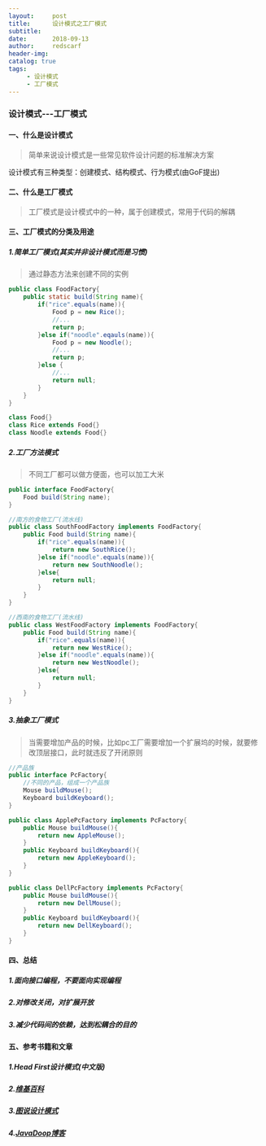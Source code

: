 ```yaml
---
layout:     post
title:      设计模式之工厂模式
subtitle:   
date:       2018-09-13
author:     redscarf                                            
header-img: 
catalog: true                                           
tags:                                                           
     - 设计模式 
     - 工厂模式
---
```


### 设计模式---工厂模式

#### 一、什么是设计模式

> 简单来说设计模式是一些常见软件设计问题的标准解决方案

设计模式有三种类型：创建模式、结构模式、行为模式(由GoF提出)

#### 二、什么是工厂模式

> 工厂模式是设计模式中的一种，属于创建模式，常用于代码的解耦

#### 三、工厂模式的分类及用途

##### 1.简单工厂模式(***其实并非设计模式而是习惯***)

> 通过静态方法来创建不同的实例

```java
public class FoodFactory{
    public static build(String name){
        if("rice".equals(name)){
            Food p = new Rice();
            //...
            return p;
        }else if("noodle".eqauls(name)){
            Food p = new Noodle();
            //...
            return p;
        }else {
            //...
            return null;
        }
    }
}

class Food{}
class Rice extends Food{}
class Noodle extends Food{}
```

##### 2.工厂方法模式

> 不同工厂都可以做方便面，也可以加工大米

```java
public interface FoodFactory{
    Food build(String name);
}

//南方的食物工厂(流水线)
public class SouthFoodFactory implements FoodFactory{
    public Food build(String name){
        if("rice".equals(name)){
            return new SouthRice();
        }else if("noodle".equals(name)){
            return new SouthNoodle();
        }else{
            return null;
        }
    }
}

//西南的食物工厂(流水线)
public class WestFoodFactory implements FoodFactory{
    public Food build(String name){
        if("rice".equals(name)){
            return new WestRice();
        }else if("noodle".equals(name)){
            return new WestNoodle();
        }else{
            return null;
        }
    }
}
```

##### 3.抽象工厂模式

> 当需要增加产品的时候，比如pc工厂需要增加一个扩展坞的时候，就要修改顶层接口，此时就违反了开闭原则

```java
//产品族
public interface PcFactory{
    //不同的产品，组成一个产品族
    Mouse buildMouse();
    Keyboard buildKeyboard();
}

public class ApplePcFactory implements PcFactory{
    public Mouse buildMouse(){
        return new AppleMouse();
    }
    public Keyboard buildKeyboard(){
        return new AppleKeyboard();
    }
}

public class DellPcFactory implements PcFactory{
    public Mouse buildMouse(){
        return new DellMouse();
    }    
    public Keyboard buildKeyboard(){
        return new DellKeyboard();
    }
}
```

#### 四、总结

##### 1.面向接口编程，不要面向实现编程

##### 2.对修改关闭，对扩展开放

##### 3.减少代码间的依赖，达到松耦合的目的

#### 五、参考书籍和文章

##### 1.Head First设计模式(中文版)

##### 2.[维基百科](https://zh.wikipedia.org/wiki/%E8%AE%BE%E8%AE%A1%E6%A8%A1%E5%BC%8F%EF%BC%9A%E5%8F%AF%E5%A4%8D%E7%94%A8%E9%9D%A2%E5%90%91%E5%AF%B9%E8%B1%A1%E8%BD%AF%E4%BB%B6%E7%9A%84%E5%9F%BA%E7%A1%80)

##### 3.[图说设计模式](https://design-patterns.readthedocs.io/zh_CN/latest/)

##### 4.[JavaDoop博客](https://javadoop.com/post/design-pattern#%E7%AE%80%E5%8D%95%E5%B7%A5%E5%8E%82%E6%A8%A1%E5%BC%8F)

